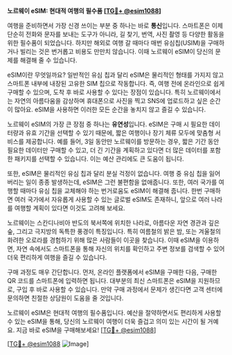 **노르웨이 eSIM: 현대적 여행의 필수품 [[TG💪+ @esim1088](https://t.me/s/esim1088)]**

여행을 준비하면서 가장 신경 쓰이는 부분 중 하나는 바로 **통신**입니다. 스마트폰은 이제 단순히 전화와 문자를 보내는 도구가 아니라, 길 찾기, 번역, 사진 촬영 등 다양한 활동을 위한 필수품이 되었습니다. 하지만 해외로 여행 갈 때마다 매번 유심칩(USIM)을 구매하거나 빌리는 것은 번거롭고 비용도 만만치 않습니다. 이때 노르웨이 eSIM이 당신의 문제를 해결해 줄 수 있습니다.

eSIM이란 무엇일까요? 일반적인 유심 칩과 달리 eSIM은 물리적인 형태를 가지지 않고 스마트폰 내부에 내장된 고유한 SIM 칩으로 작동합니다. 즉, 여행 전에 온라인으로 쉽게 구매할 수 있으며, 도착 후 바로 사용할 수 있다는 장점이 있습니다. 특히 노르웨이에서는 자연의 아름다움을 감상하며 휴대폰으로 사진을 찍고 SNS에 업로드하고 싶은 순간이 많아요. eSIM을 사용하면 이러한 모든 순간을 놓치지 않고 즐길 수 있습니다.

노르웨이 eSIM의 가장 큰 장점 중 하나는 **유연성**입니다. eSIM은 구매 시 필요한 데이터량과 유효 기간을 선택할 수 있기 때문에, 짧은 여행이나 장기 체류 모두에 맞춤형 서비스를 제공합니다. 예를 들어, 3일 동안만 노르웨이를 방문하는 경우, 짧은 기간 동안 필요한 데이터만 구매할 수 있고, 더 긴 기간을 계획하고 있다면 더 많은 데이터를 포함한 패키지를 선택할 수 있습니다. 이는 예산 관리에도 큰 도움이 됩니다.

또한, eSIM은 물리적인 유심 칩과 달리 분실 걱정이 없습니다. 여행 중 유심 칩을 잃어버리는 일이 종종 발생하는데, eSIM은 그런 불편함을 없애줍니다. 또한, 여러 국가를 여행할 때마다 유심 칩을 교체해야 하는 번거로움도 eSIM이 해결해 줍니다. 한번 구매하면 여러 국가에서 자유롭게 사용할 수 있는 글로벌 eSIM도 존재하니, 앞으로 여러 나라를 여행할 계획이 있다면 이것도 고려해 보세요.

노르웨이는 스칸디나비아 반도의 북서쪽에 위치한 나라로, 아름다운 자연 경관과 깊은 숲, 그리고 극지방의 독특한 풍경이 특징입니다. 특히 여름철의 밝은 밤, 또는 겨울철의 화려한 오로라를 경험하기 위해 많은 사람들이 이곳을 찾습니다. 이때 eSIM을 이용하면, 자연 속에서도 스마트폰을 통해 자신의 위치를 확인하고 주변 정보를 검색할 수 있어 더욱 편리하게 여행을 즐길 수 있습니다.

구매 과정도 매우 간단합니다. 먼저, 온라인 플랫폼에서 eSIM을 구매한 다음, 구매한 QR 코드를 스마트폰에 입력하면 됩니다. 대부분의 최신 스마트폰은 eSIM을 지원하므로, 구입 후 바로 사용할 수 있습니다. 만약 구매 과정에서 문제가 생긴다면 고객 센터에 문의하면 친절한 상담원이 도움을 줄 것입니다.

노르웨이 eSIM은 현대적 여행의 필수품입니다. 예산을 절약하면서도 편리하게 사용할 수 있는 eSIM을 통해, 당신의 노르웨이 여행이 더욱 즐겁고 의미 있는 시간이 될 거예요. 지금 바로 eSIM을 구매해보세요! [[TG💪+ @esim1088](https://t.me/s/esim1088)]

[[TG💪+ @esim1088](https://t.me/s/esim1088) ![Image](https://i.postimg.cc/Y0z9fWf4/image.png)]